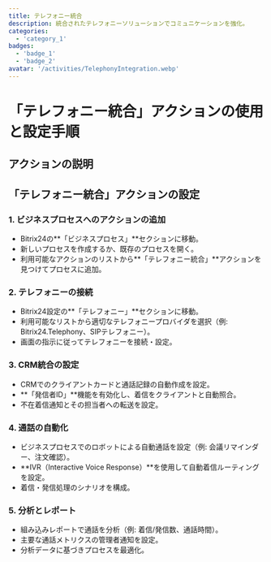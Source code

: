 ```yaml
---
title: テレフォニー統合
description: 統合されたテレフォニーソリューションでコミュニケーションを強化。
categories: 
  - 'category_1'
badges:
  - 'badge_1'
  - 'badge_2'
avatar: '/activities/TelephonyIntegration.webp'
---
```


# 「テレフォニー統合」アクションの使用と設定手順

## アクションの説明

## **「テレフォニー統合」アクションの設定**

### 1. ビジネスプロセスへのアクションの追加
- Bitrix24の**「ビジネスプロセス」**セクションに移動。
- 新しいプロセスを作成するか、既存のプロセスを開く。
- 利用可能なアクションのリストから**「テレフォニー統合」**アクションを見つけてプロセスに追加。

### 2. テレフォニーの接続
- Bitrix24設定の**「テレフォニー」**セクションに移動。
- 利用可能なリストから適切なテレフォニープロバイダを選択（例: Bitrix24.Telephony、SIPテレフォニー）。
- 画面の指示に従ってテレフォニーを接続・設定。

### 3. CRM統合の設定
- CRMでのクライアントカードと通話記録の自動作成を設定。
- **「発信者ID」**機能を有効化し、着信をクライアントと自動照合。
- 不在着信通知とその担当者への転送を設定。

### 4. 通話の自動化
- ビジネスプロセスでのロボットによる自動通話を設定（例: 会議リマインダー、注文確認）。
- **IVR（Interactive Voice Response）**を使用して自動着信ルーティングを設定。
- 着信・発信処理のシナリオを構成。

### 5. 分析とレポート
- 組み込みレポートで通話を分析（例: 着信/発信数、通話時間）。
- 主要な通話メトリクスの管理者通知を設定。
- 分析データに基づきプロセスを最適化。